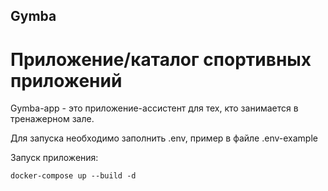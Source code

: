 ## Gymba

# Приложение/каталог спортивных приложений

Gymba-app - это приложение-ассистент для тех, кто занимается в тренажерном зале.

Для запуска необходимо заполнить .env, пример в файле .env-example

Запуск приложения:
```
docker-compose up --build -d
```
